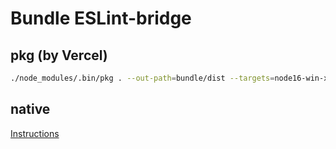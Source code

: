 # Bundle ESLint-bridge

## pkg (by Vercel)

```bash
./node_modules/.bin/pkg . --out-path=bundle/dist --targets=node16-win-x64,node16-macos-x64,node16-macos-arm64,node16-linux-x64
```

## native

[Instructions](https://nodejs.org/api/single-executable-applications.html)
